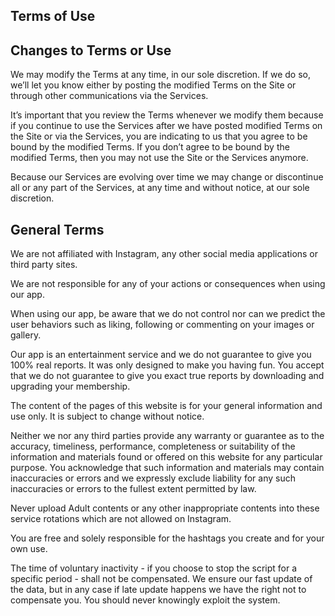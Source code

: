 ## Terms of Use

## Changes to Terms or Use

We may modify the Terms at any time, in our sole discretion. If we do so, we’ll let you know either by posting the modified Terms on the Site or through other communications via the Services. 

It’s important that you review the Terms whenever we modify them because if you continue to use the Services after we have posted modified Terms on the Site or via the Services, you are indicating to us that you agree to be bound by the modified Terms. If you don’t agree to be bound by the modified Terms, then you may not use the Site or the Services anymore. 

Because our Services are evolving over time we may change or discontinue all or any part of the Services, at any time and without notice, at our sole discretion.

## General Terms

We are not affiliated with Instagram, any other social media applications or third party sites.

We are not responsible for any of your actions or consequences when using our app.

When using our app, be aware that we do not control nor can we predict the user behaviors such as liking, following or commenting on your images or gallery.

Our app is an entertainment service and we do not guarantee to give you 100% real reports. It was only designed to make you having fun. You accept that we do not guarantee to give you exact true reports by downloading and upgrading your membership.

The content of the pages of this website is for your general information and use only. It is subject to change without notice.

Neither we nor any third parties provide any warranty or guarantee as to the accuracy, timeliness, performance, completeness or suitability of the information and materials found or offered on this website for any particular purpose. You acknowledge that such information and materials may contain inaccuracies or errors and we expressly exclude liability for any such inaccuracies or errors to the fullest extent permitted by law.

Never upload Adult contents or any other inappropriate contents into these service rotations which are not allowed on Instagram.

You are free and solely responsible for the hashtags you create and for your own use.

The time of voluntary inactivity - if you choose to stop the script for a specific period - shall not be compensated. We ensure our fast update of the data, but in any case if late update happens we have the right not to compensate you. You should never knowingly exploit the system.